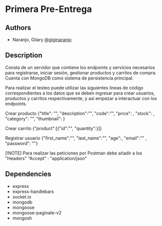
# Primera Pre-Entrega

## Authors

- Naranjo, Gilary [@giginaranjo](https://github.com/giginaranjo)

## Description

Consta de un servidor que contiene los endpoints y servicios necesarios para registrarse, iniciar sesión, gestionar productos y carritos de compra. Cuenta con MongoDB como sistema de persistencia principal.

Para realizar el testeo puede utilizar las siguientes lineas de código correspondientes a los datos que se deben ingresar para crear usuarios, productos y carritos respectivamente, y así empezar a interactuar con los endpoints.

Crear producto
{"title": "", "description":"", "code":"", "price": , "stock": , "category": "", "thumbnail": }

Crear carrito
{"product":[{"id":"", "quantity":}]}

Registrar usuario
{"first_name":"", "last_name":"", "age":, "email":"" , "password": ""}


[!NOTE]
Para realizar las peticiones por Postman debe añadir a los "Headers"
"Accept" : "application/json"

## Dependencies

- express
- express-handlebars
- socket.io
- mongodb
- mongoose
- mongoose-paginate-v2
- mongosh